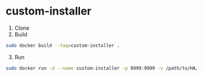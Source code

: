 # custom-installer

1. Clone 
2. Build

```bash
sudo docker build --tag=custom-installer .
```

3. Run

```bash
sudo docker run -d --name custom-installer -p 9999:9999 -v /path/to/HA/config:/config
```